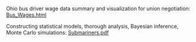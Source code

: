 Ohio bus driver wage data summary and visualization for union negotiation:
[Bus_Wages.html](https://github.com/user-attachments/files/22144853/Bus_Wages.html)

Constructing statistical models, thorough analysis, Bayesian inference, Monte Carlo simulations:
[Submariners.pdf](https://github.com/user-attachments/files/22145432/Submariners.pdf)

